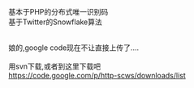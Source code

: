 基本于PHP的分布式唯一识别码<br />
基于Twitter的Snowflake算法
<br /><br />

娘的,google code现在不让直接上传了....
<br /><br />
用svn下载,或者到这里下载吧<br />
<a href='https://code.google.com/p/http-scws/downloads/list'><a href='https://code.google.com/p/http-scws/downloads/list'>https://code.google.com/p/http-scws/downloads/list</a></a>